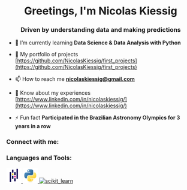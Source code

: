 <h1 align="center">Greetings, I'm Nicolas Kiessig</h1>
<h3 align="center">Driven by understanding data and making predictions</h3>

- 🌱 I’m currently learning **Data Science & Data Analysis with Python**

- 🔭 My portfolio of projects [https://github.com/NicolasKiessig/first_projects](https://github.com/NicolasKiessig/first_projects)

- 📫 How to reach me **nicolaskiessig@gmail.com**

- 📄 Know about my experiences [https://www.linkedin.com/in/nicolaskiessig/](https://www.linkedin.com/in/nicolaskiessig/)

- ⚡ Fun fact **Participated in the Brazilian Astronomy Olympics for 3 years in a row**

<h3 align="left">Connect with me:</h3>
<p align="left">
</p>

<h3 align="left">Languages and Tools:</h3>
<p align="left"> <a href="https://pandas.pydata.org/" target="_blank" rel="noreferrer"> <img src="https://raw.githubusercontent.com/devicons/devicon/2ae2a900d2f041da66e950e4d48052658d850630/icons/pandas/pandas-original.svg" alt="pandas" width="40" height="40"/> </a> <a href="https://www.python.org" target="_blank" rel="noreferrer"> <img src="https://raw.githubusercontent.com/devicons/devicon/master/icons/python/python-original.svg" alt="python" width="40" height="40"/> </a> <a href="https://scikit-learn.org/" target="_blank" rel="noreferrer"> <img src="https://upload.wikimedia.org/wikipedia/commons/0/05/Scikit_learn_logo_small.svg" alt="scikit_learn" width="40" height="40"/> </a> </p>
